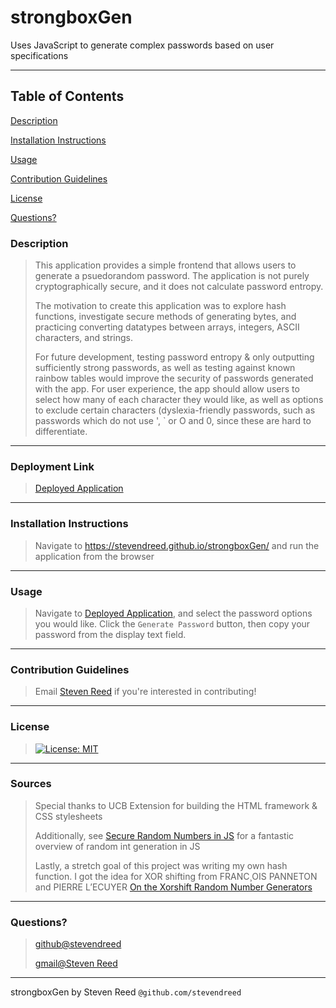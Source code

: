 # strongboxGen
Uses JavaScript to generate complex passwords based on user specifications

---
## Table of Contents
[Description](###Description)

[Installation Instructions](###Installation-Instructions)

[Usage](###Usage)

[Contribution Guidelines](###Contribution-Guidelines)

[License](###License)

[Questions?](###Questions?)

### Description
>
> This application provides a simple frontend that allows users to generate a psuedorandom password. The application is not purely cryptographically secure, and it does not calculate password entropy.
>
> The motivation to create this application was to explore hash functions, investigate secure methods of generating bytes, and practicing converting datatypes between arrays, integers, ASCII characters, and strings.
>
> For future development, testing password entropy & only outputting sufficiently strong passwords, as well as testing against known rainbow tables would improve the security of passwords generated with the app. For user experience, the app should allow users to select how many of each character they would like, as well as options to exclude certain characters (dyslexia-friendly passwords, such as passwords which do not use ', ` or O and 0, since these are hard to differentiate.
---
### Deployment Link
>
> [Deployed Application](https://stevendreed.github.io/strongboxGen/)
---
### Installation Instructions
>
> Navigate to https://stevendreed.github.io/strongboxGen/ and run the application from the browser
---
### Usage
>
> Navigate to [Deployed Application](###Deployment-Link), and select the password options you would like. Click the `Generate Password` button, then copy your password from the display text field.
---
### Contribution Guidelines
>
> Email [Steven Reed](###Questions?) if you're interested in contributing!
---
### License
>
> [![License: MIT](https://img.shields.io/badge/License-MIT-yellow.svg)](https://opensource.org/licenses/MIT)
---
### Sources
>
> Special thanks to UCB Extension for building the HTML framework & CSS stylesheets
>
> Additionally, see [Secure Random Numbers in JS](https://stackoverflow.com/questions/4083204/secure-random-numbers-in-javascript) for a fantastic overview of random int generation in JS
>
> Lastly, a stretch goal of this project was writing my own hash function. I got the idea for XOR shifting from FRANC¸OIS PANNETON and PIERRE L’ECUYER [On the Xorshift Random Number Generators](https://www.iro.umontreal.ca/~lecuyer/myftp/papers/xorshift.pdf)
---
### Questions?
>
> [github@stevendreed](https://github.com/stevendreed)
>
> [gmail@Steven Reed](mailto:steven.daniel.reed@gmail.com)
---
strongboxGen by Steven Reed `@github.com/stevendreed`
